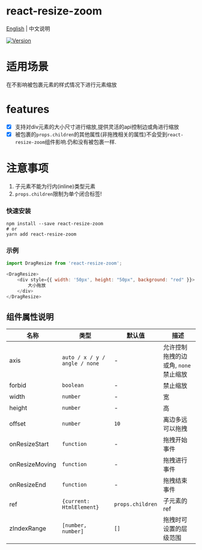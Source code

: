 # react-resize-zoom

[English](./README.md) | 中文说明

[![Version](https://img.shields.io/badge/version-2.0.14-green)](https://www.npmjs.com/package/react-resize-zoom)

# 适用场景

在不影响被包裹元素的样式情况下进行元素缩放

# features

- [x] 支持对div元素的大小尺寸进行缩放,提供灵活的api控制边或角进行缩放
- [x] 被包裹的`props.children`的其他属性(非拖拽相关的属性)不会受到`react-resize-zoom`组件影响.仍和没有被包裹一样.

# 注意事项

1. 子元素不能为行内(inline)类型元素
2. `props.children`限制为单个闭合标签!

### 快速安装
```
npm install --save react-resize-zoom
# or
yarn add react-resize-zoom
```

### 示例
```javascript
import DragResize from 'react-resize-zoom';

<DragResize>
    <div style={{ width: '50px', height: "50px", background: "red" }}>
        大小拖放
    </div>
</DragResize>
```

## 组件属性说明

| 名称                          | 类型                  | 默认值                                                         | 描述                                                                                                      |
| ----------------------------- | --------------------- | -------------------------------------------------------------- | --------------------------------------------------------------------------------------------------------- |
| axis                          | `auto / x / y / angle / none`     | -                                                  | 允许控制拖拽的边或角, `none`禁止缩放                                                                                  |
| forbid                          | `boolean`     | -                                                  | 禁止缩放                                                                                  |
| width                         | `number`                          | -                                                  | 宽                                                                                  |
| height                        | `number`                          | -                                                  | 高                                                                                  |
| offset                        | `number`                          | `10`                                               | 离边多远可以拖拽                                                                              |
| onResizeStart                 | `function`                        | -                                                  | 拖拽开始事件                                                                                          |
| onResizeMoving                | `function`                        | -                                                  | 拖拽进行事件                      |
| onResizeEnd                   | `function`                        | -                                                  | 拖拽结束事件                                                                                 |
| ref                           | `{current: HtmlElement}`          | `props.children`                                   | 子元素的ref                                                                              |
| zIndexRange                   | `[number, number]`                | `[]`                                               | 拖拽时可设置的层级范围                                                                                          |



